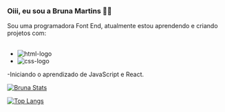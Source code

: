 ### Oiii, eu sou a Bruna Martins 👩‍💻

Sou uma programadora Font End, atualmente estou aprendendo e criando projetos com:
<br>
<br>

- <img src="https://img.shields.io/badge/HTML5-E34F26?style=for-the-badge&logo=html5&logoColor=white" alt="html-logo"/>
- <img src="https://img.shields.io/badge/CSS3-1572B6?style=for-the-badge&logo=css3&logoColor=white" alt="css-logo"/>
-Iniciando o aprendizado de JavaScript e React.
<br>

[![Bruna Stats](https://github-readme-stats.vercel.app/api?username=BruNunesMartins)](https://github.com/anuraghazra/github-readme-stats)

[![Top Langs](https://github-readme-stats.vercel.app/api/top-langs/?username=BruNunesMartins)](https://github.com/anuraghazra/github-readme-stats)





